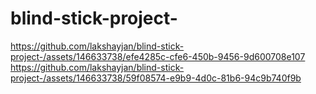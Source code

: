# blind-stick-project-
https://github.com/lakshayjan/blind-stick-project-/assets/146633738/efe4285c-cfe6-450b-9456-9d600708e107
https://github.com/lakshayjan/blind-stick-project-/assets/146633738/59f08574-e9b9-4d0c-81b6-94c9b740f9b
